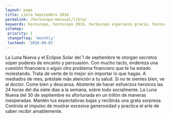 ```yaml
---
layout: page
title: Libra Septiembre 2016 
permalink: /horoscopo-mensual/libra/
keywords: horóscopo, horóscopo 2016, horóscopo esperanza gracia, horoscop, horóscopos gratis, horoscopo libra, horoscopo libra 2016, Tarot, Astrologia, Zodíaco, libra, horoscopo gratis, horoscopo del mes 
sitemap:
 priority: 1
 changefreq: 'monthly'
 lastmod: '2016-09-01'
---
```


 La Luna Nueva y el Eclipse Solar del 1 de septiembre te otorgan secretos súper poderes de encanto y persuasión. Con mucho tacto, endereza una cuestión financiera o algún otro problema financiero que te ha estado molestando. Trata de verte de lo mejor sin importar lo que hagas. A mediados de mes, préstale más atención a tu salud. Si no te sientes bien, ve al doctor. Come bien y descansa. Abstente de hacer esfuerzos heroicos las 24 horas del día siete días a la semana, sobre todo socialmente. La Luna Nueva del 30 de septiembre es afortunada en un trillón de maneras inesperadas. Mantén tus expectativas bajas y recibirás una grata sorpresa. Controla el impulso de mostrar excesiva generosidad y practica el arte de saber recibir amablemente.
